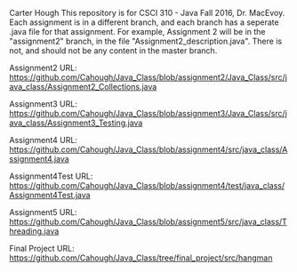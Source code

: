 Carter Hough
This repository is for CSCI 310 - Java Fall 2016, Dr. MacEvoy.
Each assignment is in a different branch, and each branch has a seperate .java file for that assignment.
For example, Assignment 2 will be in the "assignment2" branch, in the file "Assignment2_description.java".
There is not, and should not be any content in the master branch.

Assignment2 URL: https://github.com/Cahough/Java_Class/blob/assignment2/Java_Class/src/java_class/Assignment2_Collections.java

Assignment3 URL: https://github.com/Cahough/Java_Class/blob/assignment3/Java_Class/src/java_class/Assignment3_Testing.java

Assignment4 URL:
https://github.com/Cahough/Java_Class/blob/assignment4/src/java_class/Assignment4.java

Assignment4Test URL:
https://github.com/Cahough/Java_Class/blob/assignment4/test/java_class/Assignment4Test.java

Assignment5 URL:
https://github.com/Cahough/Java_Class/blob/assignment5/src/java_class/Threading.java

Final Project URL:
https://github.com/Cahough/Java_Class/tree/final_project/src/hangman
